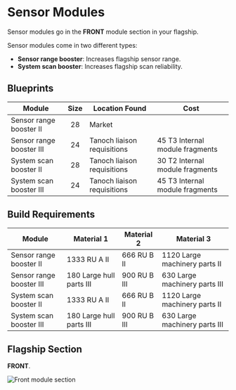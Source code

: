 # Sensor Modules

Sensor modules go in the **FRONT** module section in your flagship.

Sensor modules come in two different types:

* **Sensor range booster**: Increases flagship sensor range.
* **System scan booster**: Increases flagship scan reliability.

## Blueprints

|Module                  |Size |Location Found             |Cost                           |
|------------------------|:---:|---------------------------|-------------------------------|
|Sensor range booster II |28   |Market                     |                               |
|Sensor range booster III|24   |Tanoch liaison requisitions|45 T3 Internal module fragments|
|System scan booster II  |28   |Tanoch liaison requisitions|30 T2 Internal module fragments|
|System scan booster III |24   |Tanoch liaison requisitions|45 T3 Internal module fragments|

## Build Requirements

|Module                  |Material 1               |Material 2  |Material 3                   |
|------------------------|-------------------------|------------|-----------------------------|
|Sensor range booster II |1333 RU A II             |666 RU B II |1120 Large machinery parts II|
|Sensor range booster III|180 Large hull parts III |900 RU B III|630 Large machinery parts III|
|System scan booster II  |1333 RU A II             |666 RU B II |1120 Large machinery parts II|
|System scan booster III |180 Large hull parts III |900 RU B III|630 Large machinery parts III|

## Flagship Section

**FRONT**.

![Front module section](/img/modules/module-section-front.png)

